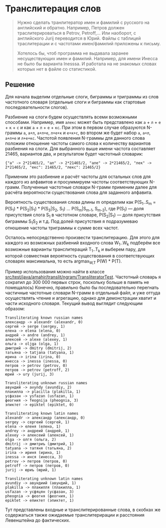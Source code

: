 # Транслитерация слов

> Нужно сделать транлитератор имен и фамилий с русского на английский и обратно. Например, Петров должен траслитерироваться в Petrov, Petroff,... Или наоборот, с английского Jurij переводится в Юрий. Файлы с таблицей траслитерации и с частотами имен/фамилий приложены к письму.
> 
> Хотелось бы, чтоб программа не выдавала заранее несуществующих имен и фамилий. Например, для имени Инесса не было бы варианта Inesssa. И работала на не знакомых словах которых нет в файле со статистикой.


## Решение

Для начала выделим отдельные слоги, биграммы и триграммы из слов частотного словаря (отдельные слоги и биграммы как стартовые последовательности слогов).

Разбиение на слоги будем осуществлять всеми возможными способами. Например, имя `алекс` может быть представлено как `а` + `л` + `е` + `к` + `с` и как `а` + `л` + `е` + `кс`. При этом в первом случае образуются N-граммы `а`, `а+л`, `а+л+е`, `л+е+к` и `е+к+с`, во втором же будет набор `а`, `а+л`, `а+л+е` и `л+е+кс`. Частотой появления N-граммы для данного слова положим отношение частоты самого слова к количеству вариантов разбиения на слоги. Для выбранного выше имени частота составляет 21465, вариантов два, и результатом будет частотный словарик:

```
{"а" -> 2*21465/2, "ал" -> 2*21465/2, "але" -> 2*21465/2, "лек" -> 2*21465/2, "екс": 21465/2, "лекс": 21465/2}
```

Применим это разбиение и расчёт частоты для остальных слов для каждого из алфавитов и просуммируем частоты соответствующих N-грамм. Полученные частотные словари N-грамм применим далее для расчёта вероятности существования слова для заданного алфавита.

Вероятность существования слова длины m определим как P(S<sub>1</sub>..S<sub>m</sub> = P(S<sub>1</sub>) * P(S<sub>2</sub>|S<sub>1</sub>) * P(S<sub>3</sub>|S<sub>2</sub>, S<sub>1</sub>) ...  P(S<sub>m</sub>|S<sub>m-1</sub>, S<sub>m-2</sub>), где P(S<sub>1</sub>) — доля присутствия слога S<sub>1</sub> в частотном словаре, P(S<sub>2</sub>|S<sub>1</sub>) — доля присутствия биграммы S<sub>1</sub>S<sub>2</sub> и т.д. Под долей присутствия я подразумеваю отношение частоты триграммы к сумме всех частот.

Осталось непосредственно произвести транслитерацию. Для этого для каждого из возможных разбиений входного слова W<sub>1</sub>..W<sub>k</sub> подберём все возможные варианты транслитераций T<sub>1</sub>..T<sub>k</sub> и выберем пару, для которой совместная вероятность существования в соответствующих словарях максимальна, то есть argmax<sub>W,T</sub> P(W) * P(T).

Пример использования можно найти в классе [src/test/java/amahir/translit/ngram/TransliteratorTest](TransliteratorTest). Частотный словарь я сократил до 300 000 первых строк, поскольку больше в память не помещалось) Конечно, правильно было бы последовательно перегнать частичные частотные словари N-грамм в отдельный файл, и уже оттуда осуществлять чтение и агрегацию, однако для демонстрации хватит и части исходного словаря. Текущий вывод выглядит следующим образом:

```
Transliterating known russian names
александр -> alexandr (alexandr, 0)
сергей -> serge (sergey, 1)
елена -> elena (elena, 0)
андрей -> andre (andrey, 1)
алексей -> alexe (alexey, 1)
ольга -> oljga (olga, 1)
дмитрий -> dmitry (dmitrij, 2)
татьяна -> tatjana (tatyana, 1)
ирина -> irina (irina, 0)
инесса -> inessa (inessa, 0)
петров -> petrov (petrov, 0)
петров -> petrov (petroff, 2)
юрий -> ury (jurij, 3)

Transliterating unknown russian names
авундий -> avyndy (avundiy, 2)
плакилла -> placilla (plakilla, 1)
усфазан -> ysfazan (usfazan, 1)
феогния -> feognija (pheognia, 3)
эпиктет -> epiktet (epiktet, 0)

Transliterating known latin names
alexandr -> александр (александр, 0)
sergey -> сергеий (сергей, 1)
elena -> еленя (елена, 1)
andrey -> андреий (андрей, 1)
alexey -> алексеий (алексей, 1)
olga -> олгя (ольга, 2)
dmitrij -> дмитриъ (дмитрий, 1)
tatyana -> татяня (татьяна, 2)
irina -> ириня (ирина, 1)
inessa -> инся (инесса, 3)
petrov -> петров (петров, 0)
petroff -> петров (петров, 0)
jurij -> юриъ (юрий, 1)

Transliterating unknown latin names
avundiy -> авундиий (авундий, 1)
plakilla -> плакилля (плакилла, 1)
usfazan -> усфяцян (усфазан, 3)
pheognia -> феогня (феогния, 1)
epiktet -> епиктет (эпиктет, 1)
```

Тут представлены входные и транслитерированные слова, в скобках же содержаться также ожидаемые транслитерирации и расстояния Левенштейна до фактических.
